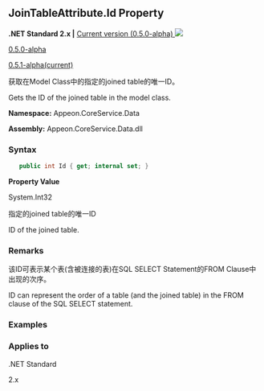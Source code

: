 ## **JoinTableAttribute.Id Property**

**.NET Standard 2.x |**  <a href="javascript:void(0)" class="dropdown">Current version (0.5.0-alpha) <img src="~/images/dropdown.png"/></a>

<div class="otherversions"  value="versdiv">

<a href="javascript:void(0)">0.5.0-alpha</a>

<a href="javascript:void(0)">0.5.1-alpha(current)</a>

</div>

获取在Model Class中的指定的joined table的唯一ID。

Gets the ID of the joined table in the model class.

 **Namespace:** Appeon.CoreService.Data

 **Assembly:** Appeon.CoreService.Data.dll

### **Syntax**

```c#
   public int Id { get; internal set; }
```

**Property Value**

System.Int32

指定的joined table的唯一ID

ID of the joined table.

### **Remarks**

该ID可表示某个表(含被连接的表)在SQL SELECT Statement的FROM Clause中出现的次序。

ID can represent the order of a table (and the joined table) in the FROM clause of the SQL SELECT statement.

### **Examples**



### **Applies to**

.NET Standard 

2.x